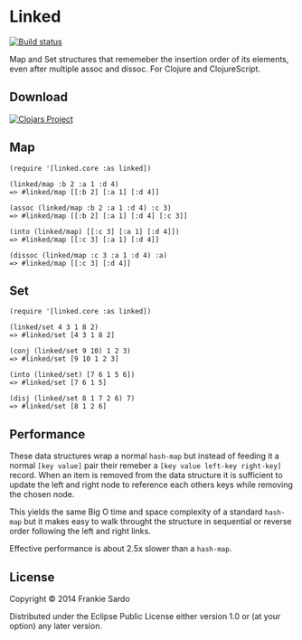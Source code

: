 # Linked

[![Build status](https://circleci.com/gh/frankiesardo/linked.svg?style=shield)](https://circleci.com/gh/frankiesardo/linked)

Map and Set structures that rememeber the insertion order of its elements, even after multiple assoc and dissoc. For Clojure and ClojureScript.

## Download

[![Clojars Project](http://clojars.org/frankiesardo/linked/latest-version.svg)](http://clojars.org/frankiesardo/linked)

## Map

    (require '[linked.core :as linked])

    (linked/map :b 2 :a 1 :d 4)
    => #linked/map [[:b 2] [:a 1] [:d 4]]

    (assoc (linked/map :b 2 :a 1 :d 4) :c 3)
    => #linked/map [[:b 2] [:a 1] [:d 4] [:c 3]]

    (into (linked/map) [[:c 3] [:a 1] [:d 4]])
    => #linked/map [[:c 3] [:a 1] [:d 4]]

    (dissoc (linked/map :c 3 :a 1 :d 4) :a)
    => #linked/map [[:c 3] [:d 4]]

## Set

    (require '[linked.core :as linked])

    (linked/set 4 3 1 8 2)
    => #linked/set [4 3 1 8 2]

    (conj (linked/set 9 10) 1 2 3)
    => #linked/set [9 10 1 2 3]

    (into (linked/set) [7 6 1 5 6])
    => #linked/set [7 6 1 5]

    (disj (linked/set 8 1 7 2 6) 7)
    => #linked/set [8 1 2 6]

## Performance

These data structures wrap a normal `hash-map` but instead of feeding it a normal `[key value]` pair their remeber a `[key value left-key right-key]` record. When an item is removed from the data structure it is sufficient to update the left and right node to reference each others keys while removing the chosen node.

This yields the same Big O time and space complexity of a standard `hash-map` but it makes easy to walk throught the structure in sequential or reverse order following the left and right links.

Effective performance is about 2.5x slower than a `hash-map`.

## License

Copyright © 2014 Frankie Sardo

Distributed under the Eclipse Public License either version 1.0 or (at
your option) any later version.
